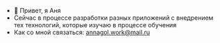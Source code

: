 - 👋 Привет, я Аня
-  Сейчас в процессе разработки разных приложений с внедрением тех технологий, которые изучаю в процессе обучения
-  Как со мной связаться: annagol.work@mail.ru
